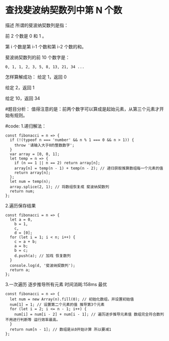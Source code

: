 # 查找斐波纳契数列中第 N 个数

描述
所谓的斐波纳契数列是指：

前 2 个数是 0 和 1 。

第 i 个数是第 i-1 个数和第 i-2 个数的和。

斐波纳契数列的前 10 个数字是：

```
0, 1, 1, 2, 3, 5, 8, 13, 21, 34 ...
```

怎样算解成功：
给定 1，返回 0

给定 2，返回 1

给定 10，返回 34

#题目分析：
值得注意的是：前两个数字可以算成是起始元素，从第三个元素才开始有规则。

#code:
1.递归解法：

```
const fibonacci = n => {
  if (!(typeof n === 'number' && n % 1 === 0 && n > 1)) {
    throw '请输入大于0的整数数字';
  }
  var array = [0, 0, 1];
  let temp = n => {
    if (n == 1 || n == 2) return array[n];
    array[n] = temp(n - 1) + temp(n - 2); // 递归获取推算数组每一个元素的值
    return array[n];
  };
  let num = temp(n);
  array.splice(2, 1); // 将数组恢复成 斐波纳契数列
  return num;
};
```

2.遍历保存结果
```
const fibonacci = n => {
  let a = 0,
    b = 1,
    c,
    d = [0];
  for (let i = 1; i < n; i++) {
    c = a + b;
    a = b;
    b = c;
    d.push(a); // 加戏 恢复数列
  }
  console.log(d, '斐波纳契数列');
  return a;
};
```

3.一次遍历 逐步推导所有元素 时间消耗:158ms 最优
```
const fibonacci = n => {
  let num = new Array(n).fill(0); // 初始化数组，并设置初始值
  num[1] = 1; // 设置第二个元素的值 推导第3个元素
  for (let i = 2; i <= n - 1; i++) {
    num[i] = num[i - 2] + num[i - 1]; // 遍历逐步推导元素值 数组完全符合数列不用进行判断等 运行效率最高。
  }
  return num[n - 1]; // 数组是从0开始计算 所以要减1
};
```